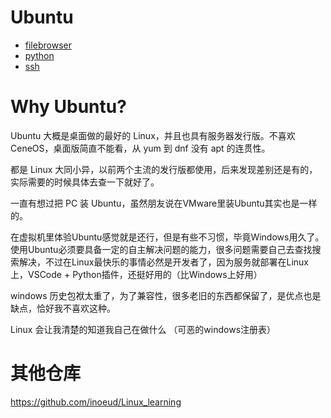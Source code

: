 # Ubuntu
- [filebrowser](./filebrowser.md)
- [python](./python.md)
- [ssh](./ssh.md)

# Why Ubuntu?
Ubuntu 大概是桌面做的最好的 Linux，并且也具有服务器发行版。不喜欢 CeneOS，桌面版简直不能看，从 yum 到 dnf 没有 apt 的连贯性。

都是 Linux 大同小异，以前两个主流的发行版都使用，后来发现差别还是有的，实际需要的时候具体去查一下就好了。

一直有想过把 PC 装 Ubuntu，虽然朋友说在VMware里装Ubuntu其实也是一样的。

在虚拟机里体验Ubuntu感觉就是还行，但是有些不习惯，毕竟Windows用久了。使用Ubuntu必须要具备一定的自主解决问题的能力，很多问题需要自己去查找搜索解决，不过在Linux最快乐的事情必然是开发者了，因为服务就部署在Linux上，VSCode + Python插件，还挺好用的（比Windows上好用）

windows 历史包袱太重了，为了兼容性，很多老旧的东西都保留了，是优点也是缺点，恰好我不喜欢这种。

Linux 会让我清楚的知道我自己在做什么 （可恶的windows注册表）

# 其他仓库
<https://github.com/inoeud/Linux_learning>
